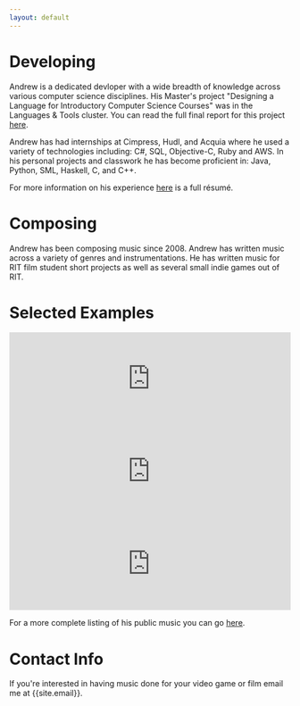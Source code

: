 ```yaml
---
layout: default
---
```


# [](#header-1)Developing

Andrew is a dedicated devloper with a wide breadth of knowledge across various computer science disciplines. His Master's project "Designing a Language for Introductory Computer Science Courses" was in the Languages & Tools cluster. You can read the full final report for this project [here](https://drive.google.com/file/d/0Bxl-2RCLwkvMaWRhc0NhS01RaGc/view?usp=sharing).

Andrew has had internships at Cimpress, Hudl, and Acquia where he used a variety of technologies including: C#, SQL, Objective-C, Ruby and AWS. In his personal projects and classwork he has become proficient in: Java, Python, SML, Haskell, C, and C++. 

For more information on his experience [here](https://drive.google.com/file/d/0Bxl-2RCLwkvMVnoxbkZJck9wMUE/view?usp=sharing) is a full résumé. 

# [](#header-1)Composing

Andrew has been composing music since 2008. Andrew has written music across a variety of genres and instrumentations. He has written music for RIT film student short projects as well as several small indie games out of RIT.

# [](#header-2)Selected Examples

<iframe width="100%" height="166" scrolling="no" frameborder="no" src="https://w.soundcloud.com/player/?url=https%3A//api.soundcloud.com/tracks/325234437&amp;color=ff5500&amp;auto_play=false&amp;hide_related=true&amp;show_comments=false&amp;show_user=true&amp;show_reposts=false"></iframe>

<iframe width="100%" height="166" scrolling="no" frameborder="no" src="https://w.soundcloud.com/player/?url=https%3A//api.soundcloud.com/tracks/319619934&amp;color=ff5500&amp;auto_play=false&amp;hide_related=true&amp;show_comments=false&amp;show_user=true&amp;show_reposts=false"></iframe>

<iframe width="100%" height="166" scrolling="no" frameborder="no" src="https://w.soundcloud.com/player/?url=https%3A//api.soundcloud.com/tracks/303898904&amp;color=ff5500&amp;auto_play=false&amp;hide_related=true&amp;show_comments=false&amp;show_user=true&amp;show_reposts=false"></iframe>

For a more complete listing of his public music you can go [here](https://soundcloud.com/ajgajg1134).

# [](#header-2)Contact Info

If you're interested in having music done for your video game or film email me at {{site.email}}.